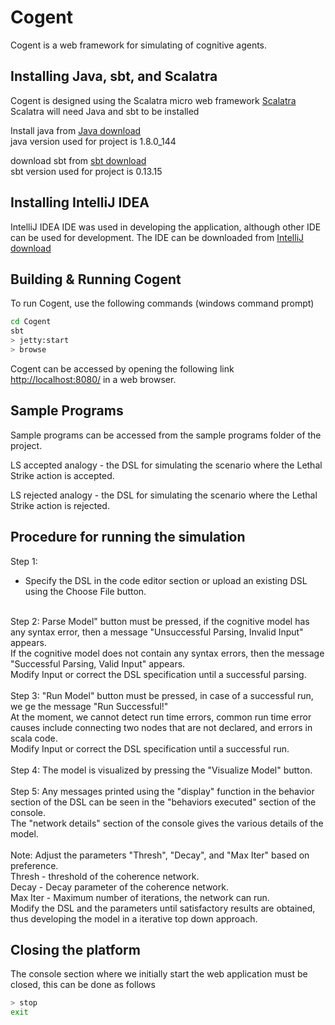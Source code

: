 # Cogent #

Cogent is a web framework for simulating of cognitive agents.

## Installing Java, sbt, and Scalatra ##
Cogent is designed using the Scalatra micro web framework [Scalatra](http://scalatra.org/) <br/>
Scalatra will need Java and sbt to be installed <br/>

Install java from [Java download](http://www.oracle.com/technetwork/java/javase/downloads/jdk8-downloads-2133151.html) <br/>
java version used for project is 1.8.0_144 <br/>

download sbt from [sbt download](https://www.scala-sbt.org/download.html) <br/>
sbt version used for project is 0.13.15 <br/>

## Installing IntelliJ IDEA ##
IntelliJ IDEA IDE was used in developing the application, although other IDE can be used for development.
The IDE can be downloaded from [IntelliJ download](https://www.jetbrains.com/idea/download/)

## Building & Running Cogent ##
To run Cogent, use the following commands (windows command prompt)

```sh
cd Cogent
sbt
> jetty:start
> browse
```
Cogent can be accessed by opening the following link [http://localhost:8080/](http://localhost:8080/) in a web browser.

## Sample Programs ##
Sample programs can be accessed from the sample programs folder of the project.

LS accepted analogy - the DSL for simulating the scenario where the Lethal Strike action is accepted. <br/>

LS rejected analogy - the DSL for simulating the scenario where the Lethal Strike action is rejected. <br/>

## Procedure for running the simulation ##
Step 1: 
* Specify the DSL in the code editor section or upload an existing DSL using the Choose File button. <br/>
<br/>
Step 2: Parse Model" button must be pressed, if the cognitive model has any syntax error, then a message "Unsuccessful Parsing, Invalid Input" appears.<br/>
        If the cognitive model does not contain any syntax errors, then the message "Successful Parsing, Valid Input" appears.<br/>
		Modify Input or correct the DSL specification until a successful parsing.<br/>
<br/>
Step 3: "Run Model" button must be pressed, in case of a successful run, we ge the message "Run Successful!"<br/>
        At the moment, we cannot detect run time errors, common run time error causes include connecting two nodes that are not declared, and errors in scala code.<br/>
		Modify Input or correct the DSL specification until a successful run.<br/>
<br/>
Step 4: The model is visualized by pressing the "Visualize Model" button.<br/>
<br/>
Step 5: Any messages printed using the "display" function in the behavior section of the DSL can be seen in the "behaviors executed" section of the console.<br/>
        The "network details" section of the console gives the various details of the model.<br/>
<br/>
Note:   Adjust the parameters "Thresh", "Decay", and "Max Iter" based on preference.<br/>
        Thresh - threshold of the coherence network.<br/>
		Decay  - Decay parameter of the coherence network.<br/>
		Max Iter - Maximum number of iterations, the network can run.<br/>
		Modify the DSL and the parameters until satisfactory results are obtained, thus developing the model in a iterative top down approach.<br/>

## Closing the platform ##
The console section where we initially start the web application must be closed, this can be done as follows<br/>

```sh
> stop
exit
```